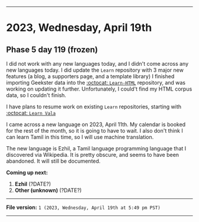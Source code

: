 
***

# 2023, Wednesday, April 19th

## Phase 5 day 119 (frozen)

I did not work with any new languages today, and I didn't come across any new languages today. I did update the `Learn` repository with 3 major new features (a blog, a supporters page, and a template library) I finished importing Geekster data into the [:octocat: `Learn-HTML`](https://github.com/seanpm2001/Learn-HTML/) repository, and was working on updating it further. Unfortunately, I could't find my HTML corpus data, so I couldn't finish.

I have plans to resume work on existing `Learn` repositories, starting with [:octocat: `Learn Vala`](https://github.com/seanpm2001/Learn-Vala/)

I came across a new language on 2023, April 11th. My calendar is booked for the rest of the month, so it is going to have to wait. I also don't think I can learn Tamil in this time, so I will use machine translation.

The new language is Ezhil, a Tamil language programming language that I discovered via Wikipedia. It is pretty obscure, and seems to have been abandoned. It will still be documented.

**Coming up next:**

1. **Ezhil** (?DATE?)
2. **Other (unknown)** (?DATE?)

<!-- Today wasn't planned to be a development day for new repositories. I am taking a temporary break from it to work on other projects. If I can gather more languages, I might start phase 4 (2022) earlier. <!-- Work is being done to get the [`Learn`](https://github.com/seanpm2001/Learn/) repository back up to date, as I couldn't keep up in the last 3 days of phase 3 of 2022. The current phase finished yesterday (2022, Tuesday, November 29th) new repositories are expected to start being created at an unknown time in 2022 December. !--> 

<!-- This is the end of phase 4 (2022) of the acceleration project for `seanpm2001/Learn`. !-->

***

**File version:** `1 (2023, Wednesday, April 19th at 5:49 pm PST)`

***
